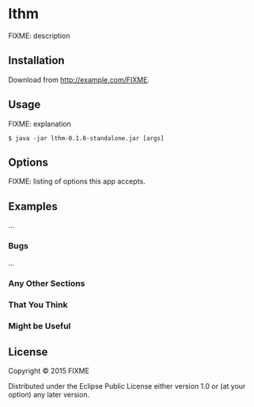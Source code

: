 # lthm

FIXME: description

## Installation

Download from http://example.com/FIXME.

## Usage

FIXME: explanation

    $ java -jar lthm-0.1.0-standalone.jar [args]

## Options

FIXME: listing of options this app accepts.

## Examples

...

### Bugs

...

### Any Other Sections
### That You Think
### Might be Useful

## License

Copyright © 2015 FIXME

Distributed under the Eclipse Public License either version 1.0 or (at
your option) any later version.
